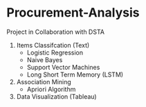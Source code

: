 # Procurement-Analysis

Project in Collaboration with DSTA

1) Items Classifcation (Text)
    - Logistic Regression 
    - Naive Bayes
    - Support Vector Machines
    - Long Short Term Memory (LSTM)
3) Association Mining
    - Apriori Algorithm
4) Data Visualization (Tableau)

